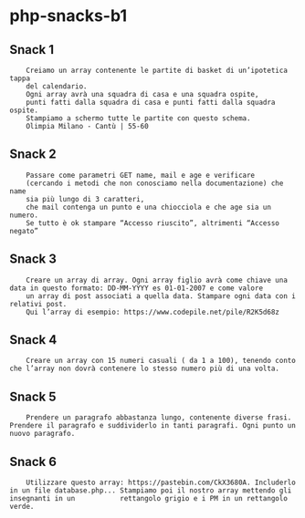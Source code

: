 # php-snacks-b1

## Snack 1
        Creiamo un array contenente le partite di basket di un’ipotetica tappa
        del calendario.
        Ogni array avrà una squadra di casa e una squadra ospite,
        punti fatti dalla squadra di casa e punti fatti dalla squadra ospite.
        Stampiamo a schermo tutte le partite con questo schema.
        Olimpia Milano - Cantù | 55-60
    
## Snack 2
        Passare come parametri GET name, mail e age e verificare
        (cercando i metodi che non conosciamo nella documentazione) che name
        sia più lungo di 3 caratteri,
        che mail contenga un punto e una chiocciola e che age sia un numero.
        Se tutto è ok stampare “Accesso riuscito”, altrimenti “Accesso negato”
        
## Snack 3
        Creare un array di array. Ogni array figlio avrà come chiave una data in questo formato: DD-MM-YYYY es 01-01-2007 e come valore
        un array di post associati a quella data. Stampare ogni data con i relativi post.
        Qui l’array di esempio: https://www.codepile.net/pile/R2K5d68z

## Snack 4 
        Creare un array con 15 numeri casuali ( da 1 a 100), tenendo conto che l’array non dovrà contenere lo stesso numero più di una volta.

## Snack 5 
        Prendere un paragrafo abbastanza lungo, contenente diverse frasi. Prendere il paragrafo e suddividerlo in tanti paragrafi. Ogni punto un nuovo paragrafo.

## Snack 6
        Utilizzare questo array: https://pastebin.com/CkX3680A. Includerlo in un file database.php... Stampiamo poi il nostro array mettendo gli insegnanti in un           rettangolo grigio e i PM in un rettangolo verde.
